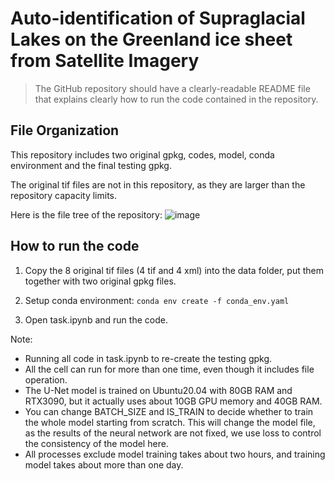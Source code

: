 # Auto-identification of Supraglacial Lakes on the Greenland ice sheet from Satellite Imagery

> The GitHub repository should have a clearly-readable README file that explains clearly how to run the code contained in the repository.

## File Organization

This repository includes two original gpkg, codes, model, conda environment and the final testing gpkg.

The original tif files are not in this repository, as they are larger than the repository capacity limits. 

Here is the file tree of the repository:
![image](https://github.com/Chenwei616/SIGSPATIAL-Cup-2023-submission/assets/104111484/d87c14d8-5dc2-4ae7-9800-ca71c5236d78)

## How to run the code

1. Copy the 8 original tif files (4 tif and 4 xml) into the data folder, put them together with two original gpkg files.

2. Setup conda environment: `conda env create -f conda_env.yaml`

3. Open task.ipynb and run the code.
   
Note:

- Running all code in task.ipynb to re-create the testing gpkg.
- All the cell can run for more than one time, even though it includes file operation.
- The U-Net model is trained on Ubuntu20.04 with 80GB RAM and RTX3090, but it actually uses about 10GB GPU memory and 40GB RAM.
- You can change BATCH_SIZE and IS_TRAIN to decide whether to train the whole model starting from scratch. This will change the model file, as the results of the neural network are not fixed, we use loss to control the consistency of the model here. 
- All processes exclude model training takes about two hours, and training model takes about more than one day.
    
